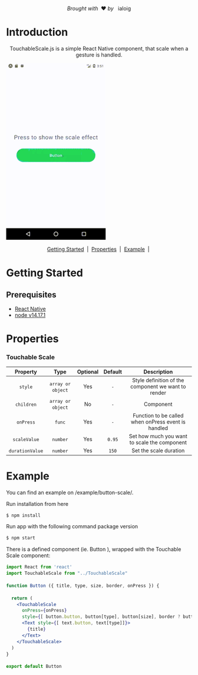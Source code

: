 <div align="center">
    <br/><em>Brought with</em> &nbsp;❤️ <em>by</em> &nbsp; ialoig
</div>


# Introduction

<p align="center">
  TouchableScale.js is a simple React Native component, that scale when a gesture is handled.
</p>

![Button scale](./example/button-scale/src/assets/img/scale-button.gif)



<div align="center">
  <a href="#GettingStarted">Getting Started</a> &nbsp;|&nbsp; 
  <a href="#Properties">Properties</a> &nbsp;|&nbsp; 
  <a href="#Example">Example</a> &nbsp;|&nbsp; 
</div>




<h1 id="Getting-Started">Getting Started</h1>

## Prerequisites
* [React Native](https://facebook.github.io/react-native/docs/getting-started.html)
* [node v14.17.1](https://github.com/creationix/nvm)



<h1 id="Properties">Properties</h1>

### Touchable Scale

| Property                      | Type                                                  | Optional |  Default                                                                                                                                                                                       | Description                                              |
| :-----: | :---------------------------------------------------: | :-------:| :-----------------------------------------------: | :--------------------:|
| `style`| `array or object`|Yes| `-`| Style definition of the component we want to render|
| `children`| `array or object`|No|`-`| Component|
| `onPress`| `func`|Yes|`-`| Function to be called when onPress event is handled|
| `scaleValue`| `number`|Yes|`0.95`| Set how much you want to scale the component|
| `durationValue`|`number`|Yes| `150`| Set the scale duration|



<h1 id="Example">Example</h1>

You can find an example on /example/button-scale/.

Run installation from here
```bash
$ npm install
```

Run app with the following command package version
```bash
$ npm start
```


There is a defined component (ie. Button ), wrapped with the Touchable Scale component:

```jsx
import React from 'react'
import TouchableScale from "../TouchableScale"

function Button ({ title, type, size, border, onPress }) {

  return (
    <TouchableScale 
      onPress={onPress} 
      style={[ button.button, button[type], button[size], border ? button.border : null ]]}>
      <Text style={[ text.button, text[type]]}>
        {title}
      </Text>
    </TouchableScale>
  )
}

export default Button
```